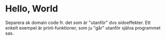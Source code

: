 # Hello, World

Separera sk domain code fr. det som är "utanför" dvs sidoeffekter. Ett enkelt exempel är print-funktioner, som ju "går" utanför själva programmet sas. 

